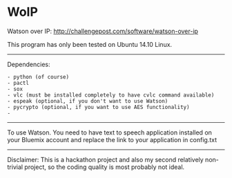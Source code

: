 # WoIP
Watson over IP: http://challengepost.com/software/watson-over-ip

This program has only been tested on Ubuntu 14.10 Linux.

---
Dependencies:

	- python (of course)
	- pactl
	- sox
	- vlc (must be installed completely to have cvlc command available)
	- espeak (optional, if you don't want to use Watson)
	- pycrypto (optional, if you want to use AES functionality)
	- 
	
-----
To use Watson. You need to have text to speech application installed on your Bluemix account and replace the link to your application in config.txt

---

Disclaimer: This is a hackathon project and also my second relatively non-trivial project, so the coding quality is most probably not ideal.
